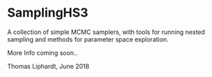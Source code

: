 # SamplingHS3

A collection of simple MCMC samplers, with tools for running nested sampling and methods for parameter space exploration.

More Info coming soon..



Thomas Liphardt, June 2018
